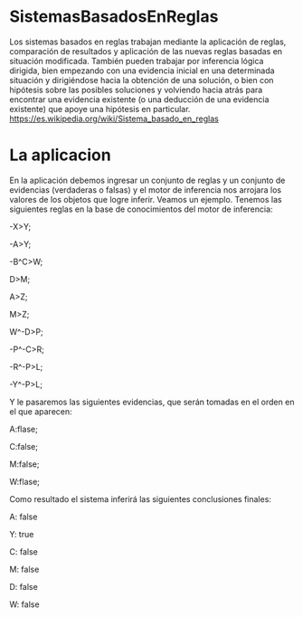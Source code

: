 # SistemasBasadosEnReglas
Los sistemas basados en reglas trabajan mediante la aplicación de reglas, comparación de resultados y aplicación de las nuevas reglas basadas en situación modificada. También pueden trabajar por inferencia lógica dirigida, bien empezando con una evidencia inicial en una determinada situación y dirigiéndose hacia la obtención de una solución, o bien con hipótesis sobre las posibles soluciones y volviendo hacia atrás para encontrar una evidencia existente (o una deducción de una evidencia existente) que apoye una hipótesis en particular.
https://es.wikipedia.org/wiki/Sistema_basado_en_reglas

# La aplicacion
En la aplicación debemos ingresar un conjunto de reglas y un conjunto de evidencias (verdaderas o falsas) y el motor de inferencia nos arrojara los valores de los objetos que logre inferir. Veamos un ejemplo. Tenemos las siguientes reglas en la base de conocimientos del motor de inferencia:

-X>Y;

-A>Y;

-B^C>W;

D>M;

A>Z;

M>Z;

W^-D>P;

-P^-C>R;

-R^-P>L;

-Y^-P>L;

Y le pasaremos las siguientes evidencias, que serán tomadas en el orden en el que aparecen:

A:flase;

C:false;

M:false;

W:flase;

Como resultado el sistema inferirá las siguientes conclusiones finales:

A: false

Y: true

C: false

M: false

D: false

W: false
